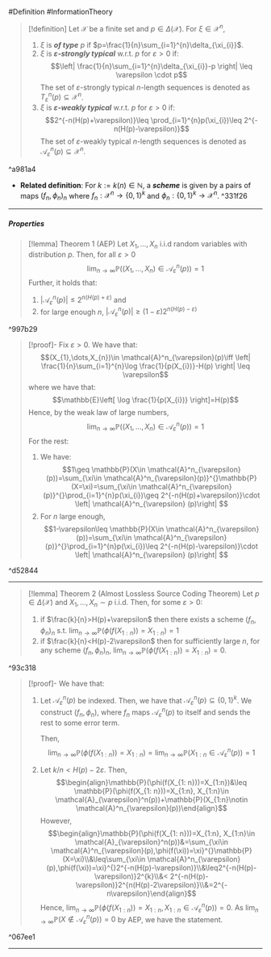 #Definition #InformationTheory 

> [!definition]
> Let $\mathcal{X}$ be a finite set and $p\in \Delta(\mathcal{X})$. For $\xi\in \mathcal{X}^n$, 
> 1. $\xi$ is ***of type*** $p$ if $p=\frac{1}{n}\sum_{i=1}^{n}\delta_{\xi_{i}}$.
> 2. $\xi$ is ***$\varepsilon$-strongly typical*** w.r.t. $p$ for $\varepsilon>0$ if: $$\left| \frac{1}{n}\sum_{i=1}^{n}\delta_{\xi_{i}}-p \right| \leq \varepsilon \cdot p$$
> 	The set of $\varepsilon$-strongly typical $n$-length sequences is denoted as $T^{n}_{\varepsilon}(p)\subseteq \mathcal{X}^n$.
> 3. $\xi$ is ***$\varepsilon$-weakly typical*** w.r.t. $p$ for $\varepsilon>0$ if: $$2^{-n(H(p)+\varepsilon)}\leq \prod_{i=1}^{n}p(\xi_{i})\leq 2^{-n(H(p)-\varepsilon)}$$The set of $\varepsilon$-weakly typical $n$-length sequences is denoted as $\mathcal{A}^{n}_{\varepsilon}(p)\subseteq \mathcal{X}^n$.

^a981a4

- **Related definition**: For $k:=k(n)\in \mathbb{N}$, a ***scheme*** is given by a  pairs of maps $(f_{n},\phi_{n})_{n}$ where $f_{n}:\mathcal{X}^n\to \{ 0,1 \}^{k}$ and $\phi_{n}:\{ 0,1 \}^k\to \mathcal{X}^n$. ^331f26
---
##### Properties
> [!lemma] Theorem 1 (AEP)
> Let $X_{1},\dots,X_{n}$ i.i.d random variables with distribution $p$. Then, for all $\varepsilon>0$ $$\lim_{ n \to \infty } \mathbb{P}((X_{1},\dots,X_{n})\in \mathcal{A}^n_{\varepsilon}(p))=1$$
> Further, it holds that:
> 1. $\left| \mathcal{A}^n_{\varepsilon}(p) \right|\leq 2^{n(H(p)+\varepsilon)}$ and
> 2. for large enough $n$, $\left| \mathcal{A}_{\varepsilon}^n(p) \right|\geq (1-\varepsilon)2^{n(H(p)-\varepsilon)}$

^997b29

> [!proof]-
> Fix $\varepsilon>0$. We have that: $$(X_{1},\dots,X_{n})\in \mathcal{A}^n_{\varepsilon}(p)\iff \left| \frac{1}{n}\sum_{i=1}^{n}\log \frac{1}{p(X_{i})}-H(p) \right| \leq \varepsilon$$where we have that: $$\mathbb{E}\left[ \log \frac{1}{p(X_{i})} \right]=H(p)$$Hence, by the weak law of large numbers, $$\lim_{ n \to \infty } \mathbb{P}((X_{1},\dots,X_{n})\in \mathcal{A}^n_{\varepsilon}(p))=1 $$
> For the rest:
> 1. We have: $$1\geq \mathbb{P}(X\in \mathcal{A}^n_{\varepsilon}(p))=\sum_{\xi\in \mathcal{A}^n_{\varepsilon}(p)}^{}\mathbb{P}(X=\xi)=\sum_{\xi\in \mathcal{A}^n_{\varepsilon}(p)}^{}\prod_{i=1}^{n}p(\xi_{i})\geq 2^{-n(H(p)+\varepsilon)}\cdot \left| \mathcal{A}^n_{\varepsilon} (p)\right| $$
> 2. For $n$ large enough, $$1-\varepsilon\leq \mathbb{P}(X\in \mathcal{A}^n_{\varepsilon}(p))=\sum_{\xi\in \mathcal{A}^n_{\varepsilon}(p)}^{}\prod_{i=1}^{n}p(\xi_{i})\leq 2^{-n(H(p)-\varepsilon)}\cdot \left| \mathcal{A}^n_{\varepsilon} (p)\right| $$

^d52844

---
> [!lemma] Theorem 2 (Almost Lossless Source Coding Theorem)
> Let $p\in \Delta(\mathcal{X})$ and $X_{1},\dots,X_{n}\sim p$ i.i.d. Then, for some $\varepsilon>0$:
> 1. if $\frac{k}{n}>H(p)+\varepsilon$ then there exists a scheme $(f_{n},\phi_{n})_{n}$ s.t. $\lim_{ n \to \infty }\mathbb{P}(\phi(f(X_{1: n}))=X_{1:n})=1$
> 2. if $\frac{k}{n}<H(p)-2\varepsilon$ then for sufficiently large $n$, for any scheme $(f_{n},\phi_{n})_{n}$, $\lim_{ n \to \infty }\mathbb{P}(\phi(f(X_{1: n}))=X_{1:n})=0$.

^93c318

> [!proof]-
> We have that:
> 1. Let $\mathcal{A}^n_{\varepsilon}(p)$ be indexed. Then, we have that $\mathcal{A}^n_{\varepsilon}(p)\subseteq \{ 0,1 \}^k$. We construct $(f_{n},\phi_{n})$, where $f_{n}$ maps $\mathcal{A}_{\varepsilon}^n(p)$ to itself and sends the rest to some error term. 
>    
>    Then, $$\lim_{ n \to \infty }\mathbb{P}(\phi(f(X_{1: n}))=X_{1:n})=\lim_{ n \to \infty } \mathbb{P}(X_{1:n}\in \mathcal{A}^n_{\varepsilon}(p))=1 $$
> 2. Let $k / n< H(p)-2\varepsilon$. Then, $$\begin{align}\mathbb{P}(\phi(f(X_{1: n}))=X_{1:n})&\leq \mathbb{P}(\phi(f(X_{1: n}))=X_{1:n}, X_{1:n}\in \mathcal{A}_{\varepsilon}^n(p))+\mathbb{P}(X_{1:n}\notin \mathcal{A}^n_{\varepsilon}(p))\end{align}$$However, $$\begin{align}\mathbb{P}(\phi(f(X_{1: n}))=X_{1:n}, X_{1:n}\in \mathcal{A}_{\varepsilon}^n(p))&=\sum_{\xi\in \mathcal{A}^n_{\varepsilon}(p),\phi(f(\xi))=\xi}^{}\mathbb{P}(X=\xi)\\&\leq\sum_{\xi\in \mathcal{A}^n_{\varepsilon}(p),\phi(f(\xi))=\xi}^{}2^{-n(H(p)-\varepsilon)}\\&\leq2^{-n(H(p)-\varepsilon)}2^{k}\\&< 2^{-n(H(p)-\varepsilon)}2^{n(H(p)-2\varepsilon)}\\&=2^{-n\varepsilon}\end{align}$$Hence, $\lim_{ n \to \infty }\mathbb{P}(\phi(f(X_{1: n}))=X_{1:n}, X_{1:n}\in \mathcal{A}_{\varepsilon}^n(p))=0$. As $\lim_{ n \to \infty }\mathbb{P}(X\notin \mathcal{A}^n_{\varepsilon}(p))=0$ by AEP, we have the statement.

^067ee1

---
